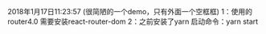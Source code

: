 2018年1月17日11:23:57 (很简陋的一个demo，只有外面一个空框框)
1：使用的router4.0 需要安装react-router-dom
2：之前安装了yarn
启动命令：yarn start